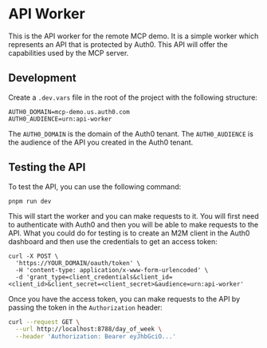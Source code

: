 # API Worker

This is the API worker for the remote MCP demo. It is a simple worker which represents an API that is protected by Auth0. This API will offer the capabilities used by the MCP server.

## Development

Create a `.dev.vars` file in the root of the project with the following structure:

```
AUTH0_DOMAIN=mcp-demo.us.auth0.com
AUTH0_AUDIENCE=urn:api-worker
```

The `AUTH0_DOMAIN` is the domain of the Auth0 tenant. The `AUTH0_AUDIENCE` is the audience of the API you created in the Auth0 tenant.

## Testing the API

To test the API, you can use the following command:

```
pnpm run dev
```

This will start the worker and you can make requests to it. You will first need to authenticate with Auth0 and then you will be able to make requests to the API. What you could do for testing is to create an M2M client in the Auth0 dashboard and then use the credentials to get an access token:

```
curl -X POST \
  'https://YOUR_DOMAIN/oauth/token' \
  -H 'content-type: application/x-www-form-urlencoded' \
  -d 'grant_type=client_credentials&client_id=<client_id>&client_secret=<client_secret>&audience=urn:api-worker'
```

Once you have the access token, you can make requests to the API by passing the token in the `Authorization` header:

```bash
curl --request GET \
  --url http://localhost:8788/day_of_week \
  --header 'Authorization: Bearer eyJhbGciO...'
```

